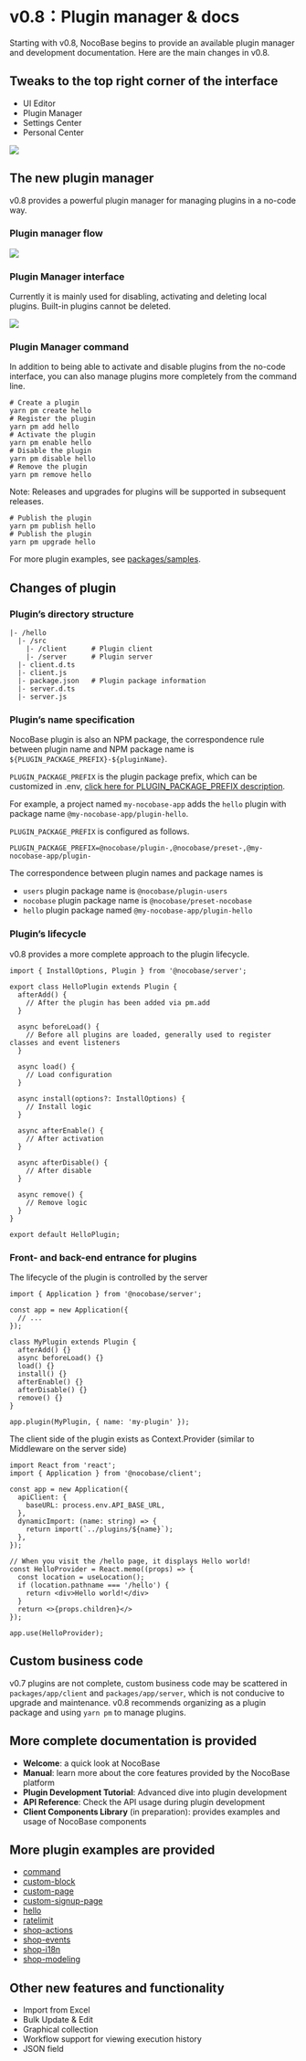 # v0.8：Plugin manager & docs

Starting with v0.8, NocoBase begins to provide an available plugin manager and development documentation. Here are the main changes in v0.8.

## Tweaks to the top right corner of the interface

- UI Editor
- Plugin Manager
- Settings Center
- Personal Center

<img src="./v08-changelog/topright.jpg" style="max-width: 500px;" />

## The new plugin manager

v0.8 provides a powerful plugin manager for managing plugins in a no-code way.

### Plugin manager flow

<img src="./v08-changelog/pm-flow.svg" style="max-width: 580px;"/>

### Plugin Manager interface

Currently it is mainly used for disabling, activating and deleting local plugins. Built-in plugins cannot be deleted.

<img src="./v08-changelog/pm-ui.jpg" />

### Plugin Manager command

In addition to being able to activate and disable plugins from the no-code interface, you can also manage plugins more completely from the command line.

```
# Create a plugin
yarn pm create hello
# Register the plugin
yarn pm add hello
# Activate the plugin
yarn pm enable hello
# Disable the plugin
yarn pm disable hello
# Remove the plugin
yarn pm remove hello

```

Note: Releases and upgrades for plugins will be supported in subsequent releases.

```
# Publish the plugin
yarn pm publish hello
# Publish the plugin
yarn pm upgrade hello

```

For more plugin examples, see [packages/samples](https://github.com/nocobase/nocobase/tree/main/packages/samples).

## Changes of plugin

### Plugin’s directory structure

```
|- /hello
  |- /src
    |- /client      # Plugin client
    |- /server      # Plugin server
  |- client.d.ts
  |- client.js
  |- package.json   # Plugin package information
  |- server.d.ts
  |- server.js

```

### Plugin’s name specification

NocoBase plugin is also an NPM package, the correspondence rule between plugin name and NPM package name is `${PLUGIN_PACKAGE_PREFIX}-${pluginName}`.

`PLUGIN_PACKAGE_PREFIX` is the plugin package prefix, which can be customized in .env, [click here for PLUGIN_PACKAGE_PREFIX description](https://www.notion.so/api/env#plugin_package_prefix).

For example, a project named `my-nocobase-app` adds the `hello` plugin with package name `@my-nocobase-app/plugin-hello`.

`PLUGIN_PACKAGE_PREFIX` is configured as follows.

```
PLUGIN_PACKAGE_PREFIX=@nocobase/plugin-,@nocobase/preset-,@my-nocobase-app/plugin-

```

The correspondence between plugin names and package names is

- `users` plugin package name is `@nocobase/plugin-users`
- `nocobase` plugin package name is `@nocobase/preset-nocobase`
- `hello` plugin package named `@my-nocobase-app/plugin-hello`

### Plugin’s lifecycle

v0.8 provides a more complete approach to the plugin lifecycle.

```
import { InstallOptions, Plugin } from '@nocobase/server';

export class HelloPlugin extends Plugin {
  afterAdd() {
    // After the plugin has been added via pm.add
  }

  async beforeLoad() {
    // Before all plugins are loaded, generally used to register classes and event listeners
  }

  async load() {
    // Load configuration
  }

  async install(options?: InstallOptions) {
    // Install logic
  }

  async afterEnable() {
    // After activation
  }

  async afterDisable() {
    // After disable
  }

  async remove() {
    // Remove logic
  }
}

export default HelloPlugin;

```

### Front- and back-end entrance for plugins

The lifecycle of the plugin is controlled by the server

```
import { Application } from '@nocobase/server';

const app = new Application({
  // ...
});

class MyPlugin extends Plugin {
  afterAdd() {}
  async beforeLoad() {}
  load() {}
  install() {}
  afterEnable() {}
  afterDisable() {}
  remove() {}
}

app.plugin(MyPlugin, { name: 'my-plugin' });

```

The client side of the plugin exists as Context.Provider (similar to Middleware on the server side)

```
import React from 'react';
import { Application } from '@nocobase/client';

const app = new Application({
  apiClient: {
    baseURL: process.env.API_BASE_URL,
  },
  dynamicImport: (name: string) => {
    return import(`../plugins/${name}`);
  },
});

// When you visit the /hello page, it displays Hello world!
const HelloProvider = React.memo((props) => {
  const location = useLocation();
  if (location.pathname === '/hello') {
    return <div>Hello world!</div>
  }
  return <>{props.children}</>
});

app.use(HelloProvider);

```

## Custom business code

v0.7 plugins are not complete, custom business code may be scattered in `packages/app/client` and `packages/app/server`, which is not conducive to upgrade and maintenance. v0.8 recommends organizing as a plugin package and using `yarn pm` to manage plugins.

## More complete documentation is provided

- **Welcome**: a quick look at NocoBase
- **Manual**: learn more about the core features provided by the NocoBase platform
- **Plugin Development Tutorial**: Advanced dive into plugin development
- **API Reference**: Check the API usage during plugin development
- **Client Components Library** (in preparation): provides examples and usage of NocoBase components

## More plugin examples are provided

- [command](https://github.com/nocobase/nocobase/tree/develop/packages/samples/command)
- [custom-block](https://github.com/nocobase/nocobase/tree/develop/packages/samples/custom-block)
- [custom-page](https://github.com/nocobase/nocobase/tree/develop/packages/samples/custom-page)
- [custom-signup-page](https://github.com/nocobase/nocobase/tree/develop/packages/samples/custom-signup-page)
- [hello](https://github.com/nocobase/nocobase/tree/develop/packages/samples/hello)
- [ratelimit](https://github.com/nocobase/nocobase/tree/develop/packages/samples/ratelimit)
- [shop-actions](https://github.com/nocobase/nocobase/tree/develop/packages/samples/shop-actions)
- [shop-events](https://github.com/nocobase/nocobase/tree/develop/packages/samples/shop-events)
- [shop-i18n](https://github.com/nocobase/nocobase/tree/develop/packages/samples/shop-i18n)
- [shop-modeling](https://github.com/nocobase/nocobase/tree/develop/packages/samples/shop-modeling)

## Other new features and functionality

- Import from Excel
- Bulk Update & Edit
- Graphical collection
- Workflow support for viewing execution history
- JSON field
